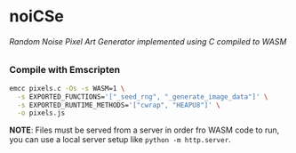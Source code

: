 # noiCSe

###### Random Noise Pixel Art Generator implemented using C compiled to WASM

### Compile with Emscripten
```bash
emcc pixels.c -Os -s WASM=1 \
  -s EXPORTED_FUNCTIONS='["_seed_rng", "_generate_image_data"]' \
  -s EXPORTED_RUNTIME_METHODS='["cwrap", "HEAPU8"]' \
  -o pixels.js
```

**NOTE**: Files must be served from a server in order fro WASM code to run, you can use a local server setup like `python -m http.server`.

